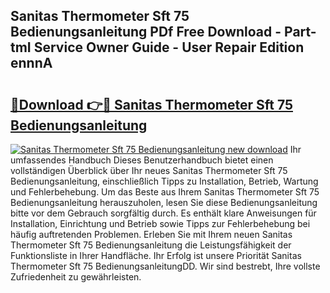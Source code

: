 ## Sanitas Thermometer Sft 75 Bedienungsanleitung PDf Free Download - Part-tmI Service Owner Guide - User Repair Edition ennnA

# <h2><a href="http://df0841l.blite.top/?on=Sanitas+Thermometer+Sft+75+Bedienungsanleitung">🔗Download 👉🔴 Sanitas Thermometer Sft 75 Bedienungsanleitung</a></h2>

[![Sanitas Thermometer Sft 75 Bedienungsanleitung new download](https://i.imgur.com/lujVjoI.png)](http://df0841l.blite.top/?on=Sanitas+Thermometer+Sft+75+Bedienungsanleitung)
Ihr umfassendes Handbuch Dieses Benutzerhandbuch bietet einen vollständigen Überblick über Ihr neues Sanitas Thermometer Sft 75 Bedienungsanleitung, einschließlich Tipps zu Installation, Betrieb, Wartung und Fehlerbehebung. Um das Beste aus Ihrem Sanitas Thermometer Sft 75 Bedienungsanleitung herauszuholen, lesen Sie diese Bedienungsanleitung bitte vor dem Gebrauch sorgfältig durch. Es enthält klare Anweisungen für Installation, Einrichtung und Betrieb sowie Tipps zur Fehlerbehebung bei häufig auftretenden Problemen. Erleben Sie mit Ihrem neuen Sanitas Thermometer Sft 75 Bedienungsanleitung die Leistungsfähigkeit der Funktionsliste in Ihrer Handfläche. Ihr Erfolg ist unsere Priorität Sanitas Thermometer Sft 75 BedienungsanleitungDD. Wir sind bestrebt, Ihre vollste Zufriedenheit zu gewährleisten.
